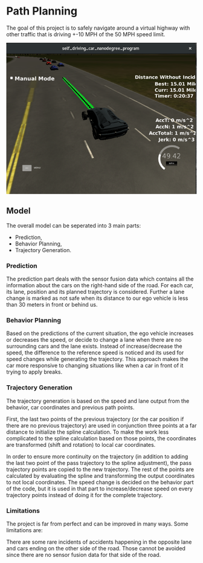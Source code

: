 [image1]: ./images/path-planning.png "Autonomous Driving on a Highway"

# Path Planning
The goal of this project is to safely navigate around a virtual highway with other traffic that is driving +-10 MPH of the 50 MPH speed limit.

<p align="center"><img width="540" height="400" src="./images/path-planning.png"></p>

## Model

The overall model can be seperated into 3 main parts:

- Prediction,
- Behavior Planning,
- Trajectory Generation. 

### Prediction

The prediction part deals with the sensor fusion data which contains all the information about the cars on the right-hand side of the road. For each car, its lane,  position and its planned trajectory is considered. Further a lane change is marked as not safe when its distance to our ego vehicle is less than 30 meters in front or behind us.

### Behavior Planning

Based on the predictions of the current situation, the ego vehicle increases or decreases the speed, or decide to change a lane when there are no surrounding cars and the lane exists. Instead of increase/decrease the speed, the difference to the reference speed is noticed and its used for speed changes while generating the trajectory. This approach makes the car more responsive to changing situations like when a car in front of it trying to apply breaks.

### Trajectory Generation

The trajectory generation is based on the speed and lane output from the behavior, car coordinates and previous path points.

First, the last two points of the previous trajectory (or the car position if there are no previous trajectory) are used in conjunction three points at a far distance to initialize the spline calculation. To make the work less complicated to the spline calculation based on those points, the coordinates are transformed (shift and rotation) to local car coordinates.

In order to ensure more continuity on the trajectory (in addition to adding the last two point of the pass trajectory to the spline adjustment), the pass trajectory points are copied to the new trajectory. The rest of the points are calculated by evaluating the spline and transforming the output coordinates to not local coordinates. The speed change is decided on the behavior part of the code, but it is used in that part to increase/decrease speed on every trajectory points instead of doing it for the complete trajectory.

### Limitations

The project is far from perfect and can be improved in many ways. Some limitations are:

There are some rare incidents of accidents happening in the opposite lane and cars ending on the other side of the road. Those cannot be avoided since there are no sensor fusion data for that side of the road.
